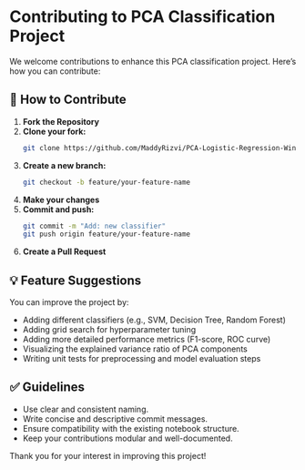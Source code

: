 # Contributing to PCA Classification Project

We welcome contributions to enhance this PCA classification project. Here’s how you can contribute:

## 🚀 How to Contribute

1. **Fork the Repository**
2. **Clone your fork:**
   ```bash
   git clone https://github.com/MaddyRizvi/PCA-Logistic-Regression-Wine-Dataset
   ```
3. **Create a new branch:**
   ```bash
   git checkout -b feature/your-feature-name
   ```
4. **Make your changes**
5. **Commit and push:**
   ```bash
   git commit -m "Add: new classifier"
   git push origin feature/your-feature-name
   ```
6. **Create a Pull Request**

## 💡 Feature Suggestions

You can improve the project by:
- Adding different classifiers (e.g., SVM, Decision Tree, Random Forest)
- Adding grid search for hyperparameter tuning
- Adding more detailed performance metrics (F1-score, ROC curve)
- Visualizing the explained variance ratio of PCA components
- Writing unit tests for preprocessing and model evaluation steps

## ✅ Guidelines

- Use clear and consistent naming.
- Write concise and descriptive commit messages.
- Ensure compatibility with the existing notebook structure.
- Keep your contributions modular and well-documented.

Thank you for your interest in improving this project!
